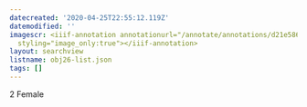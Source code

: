 ```yaml
---
datecreated: '2020-04-25T22:55:12.119Z'
datemodified: ''
imagescr: <iiif-annotation annotationurl="/annotate/annotations/d21e586a-8747-11ea-84f7-5254008afee6.json"
  styling="image_only:true"></iiif-annotation>
layout: searchview
listname: obj26-list.json
tags: []
---
```

2 Female